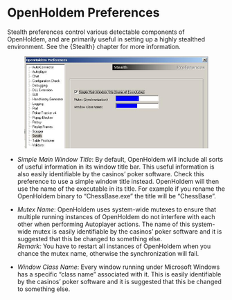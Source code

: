 # OpenHoldem Preferences 

Stealth preferences control various detectable components of OpenHoldem,
and are primarily useful in setting up a highly stealthed environment.
See the {Stealth} chapter for more information.

<figure>
<img src="images/preferences_stealth.jpg" />
</figure>

- *Simple Main Window Title*: By default, OpenHoldem will include all
  sorts of useful information in its window title bar. This useful
  information is also easily identifiable by the casinos’ poker
  software. Check this preference to use a simple window title instead.
  OpenHoldem will then use the name of the executable in its title. For
  example if you rename the OpenHoldem binary to “ChessBase.exe” the
  title will be “ChessBase”.

- *Mutex Name*: OpenHoldem uses system-wide mutexes to ensure that
  multiple running instances of OpenHoldem do not interfere with each
  other when performing Autoplayer actions. The name of this system-wide
  mutex is easily identifiable by the casinos’ poker software and it is
  suggested that this be changed to something else.  
  *Remark:* You have to restart all instances of OpenHoldem when you
  chance the mutex name, otherwise the synchronization will fail.

- *Window Class Name*: Every window running under Microsoft Windows has
  a specific “class name” associated with it. This is easily
  identifiable by the casinos’ poker software and it is suggested that
  this be changed to something else.
